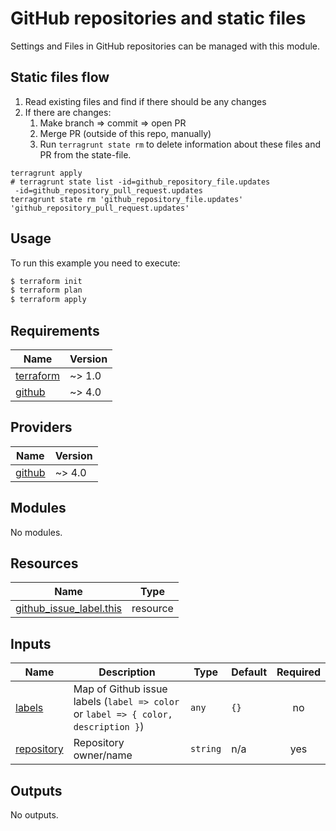 # GitHub repositories and static files

Settings and Files in GitHub repositories can be managed with this module.

## Static files flow

1. Read existing files and find if there should be any changes
2. If there are changes:
   1. Make branch => commit => open PR
   2. Merge PR (outside of this repo, manually)
   3. Run `terragrunt state rm` to delete information about these files and PR from the state-file.

```
terragrunt apply
# terragrunt state list -id=github_repository_file.updates
 -id=github_repository_pull_request.updates
terragrunt state rm 'github_repository_file.updates' 'github_repository_pull_request.updates'
```


## Usage

To run this example you need to execute:

```bash
$ terraform init
$ terraform plan
$ terraform apply
```

<!-- BEGINNING OF PRE-COMMIT-TERRAFORM DOCS HOOK -->
## Requirements

| Name | Version |
|------|---------|
| <a name="requirement_terraform"></a> [terraform](#requirement\_terraform) | ~> 1.0 |
| <a name="requirement_github"></a> [github](#requirement\_github) | ~> 4.0 |

## Providers

| Name | Version |
|------|---------|
| <a name="provider_github"></a> [github](#provider\_github) | ~> 4.0 |

## Modules

No modules.

## Resources

| Name | Type |
|------|------|
| [github_issue_label.this](https://registry.terraform.io/providers/integrations/github/latest/docs/resources/issue_label) | resource |

## Inputs

| Name | Description | Type | Default | Required |
|------|-------------|------|---------|:--------:|
| <a name="input_labels"></a> [labels](#input\_labels) | Map of Github issue labels (`label => color` or `label => { color, description }`) | `any` | `{}` | no |
| <a name="input_repository"></a> [repository](#input\_repository) | Repository owner/name | `string` | n/a | yes |

## Outputs

No outputs.
<!-- END OF PRE-COMMIT-TERRAFORM DOCS HOOK -->
